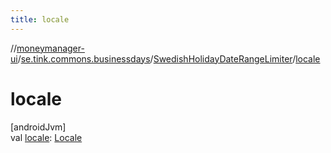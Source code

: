 ```yaml
---
title: locale
---
```

//[moneymanager-ui](../../../index.html)/[se.tink.commons.businessdays](../index.html)/[SwedishHolidayDateRangeLimiter](index.html)/[locale](locale.html)



# locale



[androidJvm]\
val [locale](locale.html): [Locale](https://developer.android.com/reference/kotlin/java/util/Locale.html)




